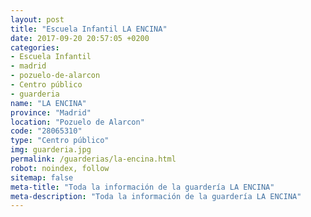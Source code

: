```yaml
---
layout: post
title: "Escuela Infantil LA ENCINA"
date: 2017-09-20 20:57:05 +0200
categories:
- Escuela Infantil
- madrid
- pozuelo-de-alarcon
- Centro público
- guarderia
name: "LA ENCINA"
province: "Madrid"
location: "Pozuelo de Alarcon"
code: "28065310"
type: "Centro público"
img: guarderia.jpg
permalink: /guarderias/la-encina.html
robot: noindex, follow
sitemap: false
meta-title: "Toda la información de la guardería LA ENCINA"
meta-description: "Toda la información de la guardería LA ENCINA"
---
```

